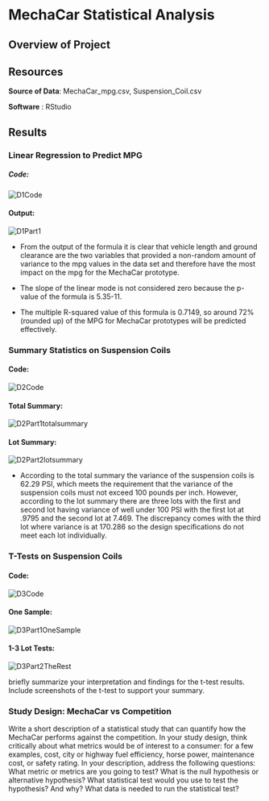 # MechaCar Statistical Analysis

## Overview of Project

## Resources

**Source of Data**: MechaCar_mpg.csv, Suspension_Coil.csv

**Software** : RStudio




## Results

### Linear Regression to Predict MPG

##### Code:
![D1Code](https://user-images.githubusercontent.com/82983000/128601180-22b32e26-c6a1-4ec5-b0c6-dccfff11a633.png)

#### Output: 
![D1Part1](https://user-images.githubusercontent.com/82983000/128601196-93afa870-6cba-4cd1-b349-fdecc006d48d.png)


- From the output of the formula it is clear that vehicle length and ground clearance are the two variables that provided a non-random amount of variance to the mpg values in the data set and therefore have the most impact on the mpg for the MechaCar prototype. 

- The slope of the linear mode is not considered zero because the p-value of the formula is 5.35-11.

- The multiple R-squared value of this formula is 0.7149, so around 72% (rounded up) of the MPG for MechaCar prototypes will be predicted effectively. 

### Summary Statistics on Suspension Coils

#### Code: 
![D2Code](https://user-images.githubusercontent.com/82983000/128601646-2106b9b8-1f4d-4c18-b5be-ada7655985fc.png)

#### Total Summary:
![D2Part1totalsummary](https://user-images.githubusercontent.com/82983000/128601662-6004cdc6-8bd5-468a-805a-eaba449815b5.png)


#### Lot Summary: 
![D2Part2lotsummary](https://user-images.githubusercontent.com/82983000/128601665-36785b01-6b20-46c8-84ca-2e7009f15d73.png)

- According to the total summary the variance of the suspension coils is 62.29 PSI, which meets the requirement that the variance of the suspension coils must not exceed 100 pounds per inch. However, according to the lot summary there are three lots with the first and second lot having variance of well under 100 PSI with the first lot at  .9795 and the second lot at 7.469. The discrepancy comes with the third lot where variance is at 170.286 so the design specifications do not meet each lot individually. 



### T-Tests on Suspension Coils


#### Code: 
![D3Code](https://user-images.githubusercontent.com/82983000/128602034-06528031-b722-4146-ad08-ff4354007559.png)


#### One Sample: 

![D3Part1OneSample](https://user-images.githubusercontent.com/82983000/128602046-9019fa1c-5a24-4fb7-b0c0-188f51149967.png)


#### 1-3 Lot Tests: 

![D3Part2TheRest](https://user-images.githubusercontent.com/82983000/128602062-bc9aa52e-2763-4a9f-9bb3-8b632e752ff9.png)




briefly summarize your interpretation and findings for the t-test results. Include screenshots of the t-test to support your summary.


### Study Design: MechaCar vs Competition

Write a short description of a statistical study that can quantify how the MechaCar performs against the competition. In your study design, think critically about what metrics would be of interest to a consumer: for a few examples, cost, city or highway fuel efficiency, horse power, maintenance cost, or safety rating.
In your description, address the following questions:
What metric or metrics are you going to test?
What is the null hypothesis or alternative hypothesis?
What statistical test would you use to test the hypothesis? And why?
What data is needed to run the statistical test?



